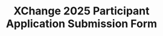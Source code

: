 ---
title: XChange 2025 Participant Application Submission Form
redirect_to: https://docs.google.com/forms/d/e/1FAIpQLSdb1d-QBmEH5gizCZDXj6TGqnU0mJ6BEVeT5ALsKQP7CDSl5w/viewform?usp=sf_link
redirect_from: 
  - /XC25ParticipantSubmissionForm
  - /xc25participantsubmissionform
---